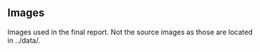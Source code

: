 ## Images

Images used in the final report. Not the source images as those are located in ../data/.
